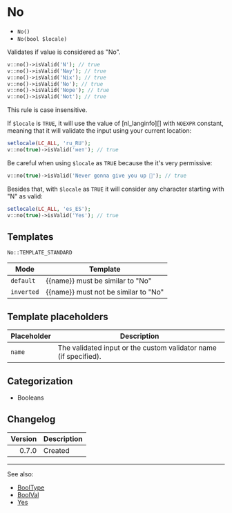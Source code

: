 # No

- `No()`
- `No(bool $locale)`

Validates if value is considered as "No".

```php
v::no()->isValid('N'); // true
v::no()->isValid('Nay'); // true
v::no()->isValid('Nix'); // true
v::no()->isValid('No'); // true
v::no()->isValid('Nope'); // true
v::no()->isValid('Not'); // true
```

This rule is case insensitive.

If `$locale` is `TRUE`, it will use the value of [nl_langinfo][] with `NOEXPR`
constant, meaning that it will validate the input using your current location:

```php
setlocale(LC_ALL, 'ru_RU');
v::no(true)->isValid('нет'); // true
```

Be careful when using `$locale` as `TRUE` because the it's very permissive:

```php
v::no(true)->isValid('Never gonna give you up 🎵'); // true
```

Besides that, with `$locale` as  `TRUE` it will consider any character starting
with "N" as valid:

```php
setlocale(LC_ALL, 'es_ES');
v::no(true)->isValid('Yes'); // true
```

## Templates

`No::TEMPLATE_STANDARD`

| Mode       | Template                             |
|------------|--------------------------------------|
| `default`  | {{name}} must be similar to "No"     |
| `inverted` | {{name}} must not be similar to "No" |

## Template placeholders

| Placeholder | Description                                                      |
|-------------|------------------------------------------------------------------|
| `name`      | The validated input or the custom validator name (if specified). |

## Categorization

- Booleans

## Changelog

| Version | Description |
|--------:|-------------|
|   0.7.0 | Created     |

***
See also:

- [BoolType](BoolType.md)
- [BoolVal](BoolVal.md)
- [Yes](Yes.md)
